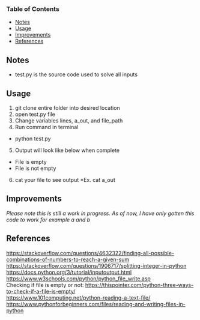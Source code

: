 ### Table of Contents
* [Notes](#Notes)
* [Usage](#usage)
* [Improvements](#improvements)
* [References](#references)

## Notes
* test.py is the source code used to solve all inputs

## Usage
1. git clone entire folder into desired location
2. open test.py file
3. Change variables lines, a_out, and file_path
4. Run command in terminal
  * python test.py
5. Output will look like below when complete
  * File is empty
  * File is not empty
6. cat your file to see output
  *Ex. cat a_out

## Improvements
*Please note this is still a work in progress. As of now, I have only gotten this code to work for example a and b*

## References
https://stackoverflow.com/questions/4632322/finding-all-possible-combinations-of-numbers-to-reach-a-given-sum <br/>
https://stackoverflow.com/questions/1906717/splitting-integer-in-python <br/>
https://docs.python.org/3/tutorial/inputoutput.html <br/>
https://www.w3schools.com/python/python_file_write.asp <br/>
Checking if file is empty or not: https://thispointer.com/python-three-ways-to-check-if-a-file-is-empty/ <br/>
https://www.101computing.net/python-reading-a-text-file/
https://www.pythonforbeginners.com/files/reading-and-writing-files-in-python


